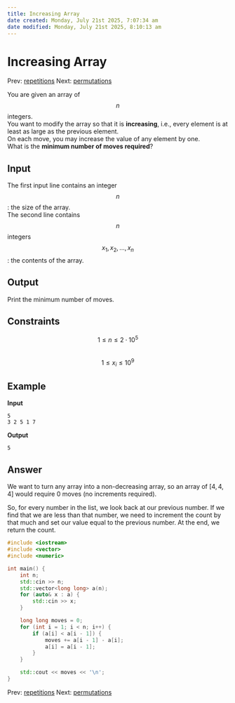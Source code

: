 ```yaml
---
title: Increasing Array
date created: Monday, July 21st 2025, 7:07:34 am
date modified: Monday, July 21st 2025, 8:10:13 am
---
```


# Increasing Array

Prev: [repetitions](repetitions.md) Next:
[permutations](permutations.md)

You are given an array of $$n$$ integers.  
You want to modify the array so that it is **increasing**, i.e., every element is at least as large as the previous element.  
On each move, you may increase the value of any element by one.  
What is the **minimum number of moves required**?

## Input

The first input line contains an integer $$n$$: the size of the array.  
The second line contains $$n$$ integers $$x_1, x_2, \ldots, x_n$$: the contents of the array.

## Output

Print the minimum number of moves.

## Constraints

$$1 \le n \le 2 \cdot 10^5$$  
$$1 \le x_i \le 10^9$$

## Example

**Input**

```
5
3 2 5 1 7
```

**Output**

```
5
```

## Answer

We want to turn any array into a non-decreasing array, so an array of $[4, 4, 4]$ would require 0 moves (no increments required). 

So, for every number in the list, we look back at our previous number. If we find that we are less than that number, we need to increment the count by that much and set our value equal to the previous number. At the end, we return the count.

```cpp
#include <iostream>
#include <vector>
#include <numeric>

int main() {
    int n;
    std::cin >> n;
    std::vector<long long> a(n);
    for (auto& x : a) { 
	    std::cin >> x;
	}

    long long moves = 0;
    for (int i = 1; i < n; i++) {
        if (a[i] < a[i - 1]) {
            moves += a[i - 1] - a[i];
            a[i] = a[i - 1];
        }
    }

    std::cout << moves << '\n';
}
```

Prev: [repetitions](repetitions.md) Next:
[permutations](permutations.md)
